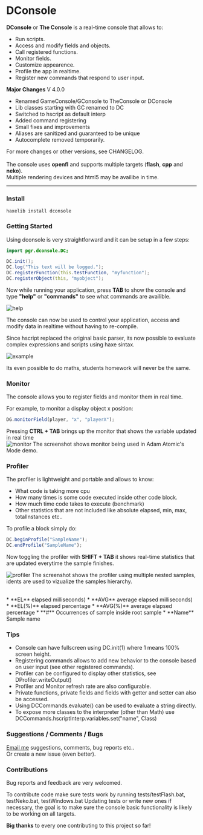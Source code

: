 # DConsole

**DConsole** or **The Console** is a real-time console that allows to:
 
* Run scripts.
* Access and modify fields and objects.
* Call registered functions.
* Monitor fields.
* Customize appearence.
* Profile the app in realtime.
* Register new commands that respond to user input.



**Major Changes**
V 4.0.0
* Renamed GameConsole/GConsole to TheConsole or DConsole
* Lib classes starting with GC renamed to DC
* Switched to hscript as default interp
* Added command registering
* Small fixes and improvements
* Aliases are sanitized and guaranteed to be unique
* Autocomplete removed temporarily.

For more changes or other versions, see CHANGELOG. <br/><br/>
The console uses **openfl** and supports multiple targets (**flash**, **cpp** and **neko**).<br/>
Multiple rendering devices and html5 may be availibe in time.

____________

### Install

```
haxelib install dconsole
```

### Getting Started

Using dconsole is very straightforward and it can be setup in a few steps:

```actionscript
import pgr.dconsole.DC;

DC.init();
DC.log("This text will be logged.");
DC.registerFunction(this.testFunction, "myfunction");
DC.registerObject(this, "myobject");
```

Now while running your application, press **TAB** to show the console and type **"help"** or **"commands"**
to see what commands are availible.

![help](http://i1148.photobucket.com/albums/o562/ProG4mr/dconsole1_zps2287758b.png "help")

The console can now be used to control your application, access and modify data in realtime
without having to re-compile.

Since hscript replaced the original basic parser, its now possible to evaluate complex expressions and scripts using haxe sintax.

![example](http://i1148.photobucket.com/albums/o562/ProG4mr/dconsole2_zpsa362d475.png "example")

Its even possible to do maths, students homework will never be the same.

### Monitor<br />

The console allows you to register fields and monitor them in real time.<br />

For example, to monitor a display object x position:
```js
DG.monitorField(player, "x", "playerX");  
```

Pressing **CTRL + TAB** brings up the monitor that shows the variable updated in real time <br />
![monitor](http://i1148.photobucket.com/albums/o562/ProG4mr/monitor_zps1cba1388.jpg "monitor")
The screenshot shows monitor being used in Adam Atomic's Mode demo.

### Profiler<br />

The profiler is lightweight and portable and allows to know: 

* What code is taking more cpu
* How many times is some code executed inside other code block.
* How much time code takes to execute (benchmark)
* Other statistics that are not included like absolute elapsed, min, max, totalInstances etc..

To profile a block simply do:
```js
DC.beginProfile("SampleName");
DC.endProfile("SampleName");
```
Now toggling the profiler with **SHIFT + TAB** it shows real-time statistics that are updated everytime the sample finishes. <br />

![profiler](http://i1148.photobucket.com/albums/o562/ProG4mr/profiler_zps30be5bb6.jpg "profiler")
The screenshot shows the profiler using multiple nested samples, idents are used to vizualize the samples hierarchy.<br />

<br /> 
* **EL** elapsed milliseconds)
* **AVG** average elapsed milliseconds)
* **EL(%)** elapsed percentage
* **AVG(%)** average elapsed percentage
* **#** Occurrences of sample inside root sample
* **Name** Sample name
<br />

### Tips<br />

* Console can have fullscreen using DC.init(1) where 1 means 100% screen height.
* Registering commands allows to add new behavior to the console based on user input (see other registered commands).
* Profiler can be configured to display other statistics, see DProfiler.writeOutput()
* Profiler and Monitor refresh rate are also configurable.
* Private functions, private fields and fields with getter and setter can also be accessed.
* Using DCCommands.evaluate() can be used to evaluate a string directly.
* To expose more classes to the interpreter (other than Math) use DCCommands.hscriptInterp.variables.set("name", Class)

### Suggestions / Comments / Bugs 

[Email me](mailto:prog4mr@gmail.com) suggestions, comments, bug reports etc..<br />
Or create a new issue (even better). 

### Contributions

Bug reports and feedback are very welcomed.

To contribute code make sure tests work by running tests/testFlash.bat, testNeko.bat, testWindows.bat
Updating tests or write new ones if necessary, the goal is to make sure the console basic functionality 
is likely to be working on all targets.

**Big thanks** to every one contributing to this project so far!

